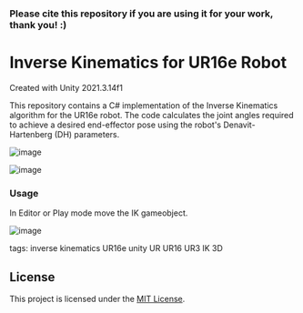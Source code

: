 ### Please cite this repository if you are using it for your work, thank you! :)



# Inverse Kinematics for UR16e Robot

Created with Unity 2021.3.14f1

This repository contains a C# implementation of the Inverse Kinematics algorithm for the UR16e robot. The code calculates the joint angles required to achieve a desired end-effector pose using the robot's Denavit-Hartenberg (DH) parameters.

![image](https://user-images.githubusercontent.com/58029218/231768653-8d372e29-0603-4279-a48a-9854aff4a4c9.png)

![image](https://user-images.githubusercontent.com/58029218/231768692-8beda18d-625a-4d5e-ad41-c18a06f99d98.png)


### Usage

In Editor or Play mode move the IK gameobject.

![image](https://user-images.githubusercontent.com/58029218/231768581-8fc544e5-1a10-46d8-9c5c-56f96ce347c0.png)

tags: inverse kinematics UR16e unity UR UR16 UR3 IK 3D

## License

This project is licensed under the [MIT License](LICENSE).
